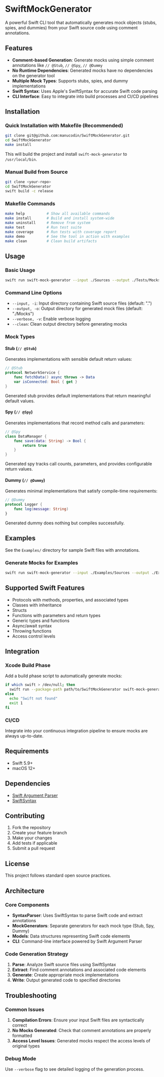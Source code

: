 # SwiftMockGenerator

A powerful Swift CLI tool that automatically generates mock objects (stubs, spies, and dummies) from your Swift source code using comment annotations.

## Features

- **Comment-based Generation**: Generate mocks using simple comment annotations like `// @Stub`, `// @Spy`, `// @Dummy`
- **No Runtime Dependencies**: Generated mocks have no dependencies on the generator tool
- **Multiple Mock Types**: Supports stubs, spies, and dummy implementations
- **Swift Syntax**: Uses Apple's SwiftSyntax for accurate Swift code parsing
- **CLI Interface**: Easy to integrate into build processes and CI/CD pipelines

## Installation

### Quick Installation with Makefile (Recommended)

```bash
git clone git@github.com:manucodin/SwiftMockGenerator.git
cd SwiftMockGenerator
make install
```

This will build the project and install `swift-mock-generator` to `/usr/local/bin`.

### Manual Build from Source

```bash
git clone <your-repo>
cd SwiftMockGenerator
swift build -c release
```

### Makefile Commands

```bash
make help          # Show all available commands
make install       # Build and install system-wide
make uninstall     # Remove from system
make test          # Run test suite
make coverage      # Run tests with coverage report
make demo          # See the tool in action with examples
make clean         # Clean build artifacts
```

## Usage

### Basic Usage

```bash
swift run swift-mock-generator --input ./Sources --output ./Tests/Mocks
```

### Command Line Options

- `--input, -i`: Input directory containing Swift source files (default: ".")
- `--output, -o`: Output directory for generated mock files (default: "./Mocks")
- `--verbose, -v`: Enable verbose logging
- `--clean`: Clean output directory before generating mocks

### Mock Types

#### Stub (`// @Stub`)
Generates implementations with sensible default return values:

```swift
// @Stub
protocol NetworkService {
    func fetchData() async throws -> Data
    var isConnected: Bool { get }
}
```

Generated stub provides default implementations that return meaningful default values.

#### Spy (`// @Spy`)
Generates implementations that record method calls and parameters:

```swift
// @Spy
class DataManager {
    func save(data: String) -> Bool {
        return true
    }
}
```

Generated spy tracks call counts, parameters, and provides configurable return values.

#### Dummy (`// @Dummy`)
Generates minimal implementations that satisfy compile-time requirements:

```swift
// @Dummy
protocol Logger {
    func log(message: String)
}
```

Generated dummy does nothing but compiles successfully.

## Examples

See the `Examples/` directory for sample Swift files with annotations.

### Generate Mocks for Examples

```bash
swift run swift-mock-generator --input ./Examples/Sources --output ./Examples/Mocks --verbose
```

## Supported Swift Features

- Protocols with methods, properties, and associated types
- Classes with inheritance
- Structs
- Functions with parameters and return types
- Generic types and functions
- Async/await syntax
- Throwing functions
- Access control levels

## Integration

### Xcode Build Phase

Add a build phase script to automatically generate mocks:

```bash
if which swift > /dev/null; then
  swift run --package-path path/to/SwiftMockGenerator swift-mock-generator --input ./Sources --output ./Tests/Mocks
else
  echo "Swift not found"
  exit 1
fi
```

### CI/CD

Integrate into your continuous integration pipeline to ensure mocks are always up-to-date.

## Requirements

- Swift 5.9+
- macOS 12+

## Dependencies

- [Swift Argument Parser](https://github.com/apple/swift-argument-parser)
- [SwiftSyntax](https://github.com/apple/swift-syntax)

## Contributing

1. Fork the repository
2. Create your feature branch
3. Make your changes
4. Add tests if applicable
5. Submit a pull request

## License

This project follows standard open source practices.

## Architecture

### Core Components

- **SyntaxParser**: Uses SwiftSyntax to parse Swift code and extract annotations
- **MockGenerators**: Separate generators for each mock type (Stub, Spy, Dummy)
- **Models**: Data structures representing Swift code elements
- **CLI**: Command-line interface powered by Swift Argument Parser

### Code Generation Strategy

1. **Parse**: Analyze Swift source files using SwiftSyntax
2. **Extract**: Find comment annotations and associated code elements
3. **Generate**: Create appropriate mock implementations
4. **Write**: Output generated code to specified directories

## Troubleshooting

### Common Issues

1. **Compilation Errors**: Ensure your input Swift files are syntactically correct
2. **No Mocks Generated**: Check that comment annotations are properly formatted
3. **Access Level Issues**: Generated mocks respect the access levels of original types

### Debug Mode

Use `--verbose` flag to see detailed logging of the generation process.